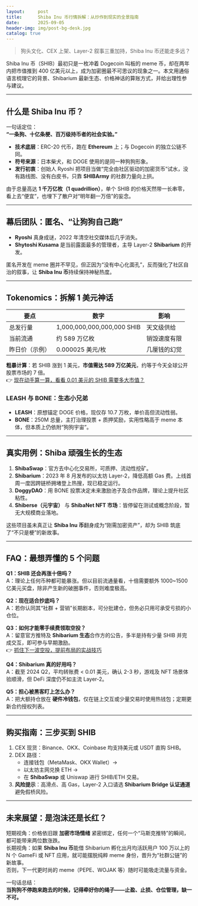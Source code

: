 ```yaml
---
layout:     post
title:      Shiba Inu 币行情拆解：从炒作到现实的全景指南
date:       2025-09-05
header-img: img/post-bg-desk.jpg
catalog: true
---
```


> 狗头文化、CEX 上架、Layer-2 叙事三重加持，Shiba Inu 币还能走多远？

Shiba Inu 币（SHIB）最初只是一枚冲着 Dogecoin 叫板的 meme 币，却在两年内把市值推到 400 亿美元以上，成为加密圈最不可思议的现象之一。本文用通俗语言梳理它的背景、Shibarium 最新生态、价格神话的算账方式，并给出理性参与建议。

---

## 什么是 Shiba Inu 币？

一句话定位：  
**“一条狗、十亿条梗、百万级持币者的社会实验。”**

- **技术底层**：ERC-20 代币，跑在 **Ethereum** 上；与 Dogecoin 的独立公链不同。  
- **符号来源**：日本柴犬，和 DOGE 使用的是同一种狗狗形象。  
- **发行初衷**：创始人 Ryoshi 把项目当做“完全由社区驱动的加密货币”试水，没有路线图、没有白皮书，只靠 **SHIBArmy** 的社群力量向上拱。  

由于总量高达 **1 千万亿枚（1 quadrillion）**，单个 SHIB 的价格天然带一长串零，看上去“便宜”，也埋下了散户对“明年翻一万倍”的妄念。

---

## 幕后团队：匿名、“让狗狗自己跑”

- **Ryoshi** 真身成谜，2022 年清空社交媒体后几乎消失。  
- **Shytoshi Kusama** 是当前露面最多的管理者，主导 Layer-2 **Shibarium** 的开发。  

匿名开发在 meme 圈并不罕见，但正因为“没有中心化面孔”，反而强化了社区自治的叙事，让 **Shiba Inu 币**持续保持神秘热度。

---

## Tokenomics：拆解 1 美元神话

| 要点 | 数字 | 影响 |
|------|------|------|
| 总发行量 | 1,000,000,000,000,000 SHIB | 天文级供给 |
| 当前流通 | 约 589 万亿枚 | 销毁速度有限 |
| 昨日价（示例） | 0.000025 美元/枚 | 几厘钱的幻觉 |

**粗暴计算**：若 SHIB 涨到 1 美元，**市值需达 589 万亿美元**，约等于今天全球公开股票市场的 7 倍。  
👉 [现在动手算一算，看看 0.01 美元的 SHIB 需要多大市值？](https://okxdog.com/)

### LEASH 与 BONE：生态小兄弟

- **LEASH**：原想锚定 DOGE 价格，现仅存 10.7 万枚，单价高但流动性弱。  
- **BONE**：250M 总量，主打治理投票 + 质押奖励，实用性略高于 meme 本体，但本质上仍依附“狗狗宇宙”。

---

## 真实用例：Shiba 顽强生长的生态

1. **ShibaSwap**：官方去中心化交易所，可质押、流动性挖矿。  
2. **Shibarium**：2023 年 8 月发布的以太坊 Layer-2，降低高额 Gas 费。上线首周一度因跨链桥拥堵登上热搜，现已稳定运行。  
3. **DoggyDAO**：用 BONE 投票决定未来激励池子及合作品牌，理论上提升社区粘性。  
4. **Shiberse（元宇宙）** 与 **ShibaNet NFT 市场**：皆停留在测试或概念阶段，暂无大规模商业落地。  

这些项目虽未真正让 **Shiba Inu 币**翻身成为“刚需加密资产”，却为 SHIB 筑底了“不只是梗”的新故事。

---

## FAQ：最想弄懂的 5 个问题

**Q1：SHIB 还会再涨十倍吗？**  
A：理论上任何币种都可能暴涨。但以目前流通量看，十倍需要额外 1000~1500 亿美元买盘，除非产生新的破圈事件，否则难度极高。

**Q2：现在适合抄底吗？**  
A：若你认同其“社群 + 营销”长期剧本，可分批建仓，但务必只用可承受亏损的小仓位。

**Q3：如何才能零手续费领取空投？**  
A：留意官方推特及 **Shibarium 生态**合作方的公告，多半是持有少量 SHIB 并完成交互，即可参与早期激励。  
👉 [抓住下一波空投，提前布局的实战技巧](https://okxdog.com/)

**Q4：Shibarium 真的好用吗？**  
A：截至 2024 Q2，平均转账费 < 0.01 美元，确认 2-3 秒，游戏及 NFT 场景体验顺滑，但 DeFi 深度仍不如主流 Layer-2。

**Q5：担心被黑客盯上怎么办？**  
A：把大额持仓放在 **硬件冷钱包**，仅在链上交互或少量交易时使用热钱包；定期更新合约授权列表。

---

## 购买指南：三步买到 SHIB

1. CEX 现货：Binance、OKX、Coinbase 均支持美元或 USDT 直购 SHIB。  
2. DEX 路径：  
   - 连接钱包（MetaMask、OKX Wallet）→  
   - 以太坊主网兑换 ETH →  
   - 在 **ShibaSwap** 或 Uniswap 进行 SHIB/ETH 交易。  
3. **风险提示**：高滑点、高 Gas，Layer-2 入口请选 **Shibarium Bridge 认证通道** 避免假桥风险。

---

## 未来展望：是泡沫还是长红？

短期视角：价格依旧跟 **加密市场情绪** 紧密绑定，任何一个“马斯克推特”的瞬间，都可能带来两位数涨跌。  
长期视角：如果 **Shiba Inu 币**能借 Shibarium 孵化出月均活跃用户 100 万以上的 N 个 GameFi 或 NFT 应用，就可能摆脱纯粹 meme 身份，晋升为“社群公链”的新故事。  
否则，下一代更时尚的 meme（PEPE、WOJAK 等）随时可能吸走流量与资金。  

一句话总结：  
**当狗狗不停跑来跑去的时候，记得牵好你的绳子——止盈、止损、仓位管理，缺一不可。**